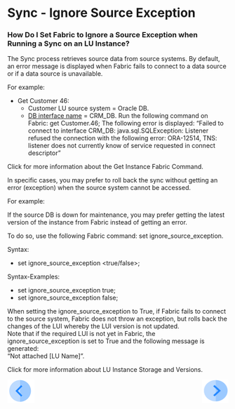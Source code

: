 # Sync - Ignore Source Exception

### How Do I Set Fabric to Ignore a Source Exception when Running a Sync on an LU Instance?

The Sync process retrieves source data from source systems. By default, an error message is displayed when Fabric fails to connect to a data source or if a data source is unavailable.

For example:

* 	Get Customer 46:
    * 	Customer LU source system = Oracle DB.
    * 	[DB interface name](/articles/05_DB_interfaces/03_DB_interfaces_overview.md) = CRM_DB.
Run the following command on Fabric:  get Customer.46;
The following error is displayed:
“Failed to connect to interface CRM_DB: java.sql.SQLException: 
Listener refused the connection with the following error: 
ORA-12514, TNS: listener does not currently know of service requested in connect descriptor”

Click for more information about the Get Instance Fabric Command.

In specific cases, you may prefer to roll back the sync without getting an error (exception) when the source system cannot be accessed.
 
For example:

If the source DB is down for maintenance, you may prefer getting the latest version of the instance from Fabric instead of getting an error.

To do so, use the following Fabric command: set ignore_source_exception.

Syntax:

- set ignore_source_exception <true/false>;

Syntax-Examples:

-   set ignore_source_exception true;
-   set ignore_source_exception false;

When setting the ignore_source_exception to True, if Fabric fails to connect to the source system, Fabric does not throw an exception, but rolls back the changes of the LUI whereby the LUI version is not updated.\
Note that if the required LUI is not yet in Fabric, the ignore_source_exception is set to True and the following message is generated:\
“Not attached [LU Name]”.

Click for more information about LU Instance Storage and Versions.
 


[![Previous](/articles/images/Previous.png)](/articles/14_sync_LU_instance/02_sync_modes.md)[<img align="right" width="60" height="54" src="/articles/images/Next.png">](/articles/14_sync_LU_instance/04_sync_methods.md)
